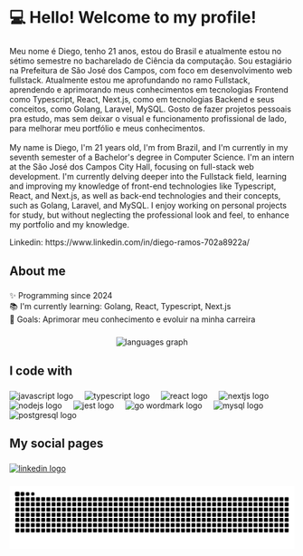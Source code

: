 <h1 align="left">💻 Hello! Welcome to my profile!</h1>

###

<p align="left">Meu nome é Diego, tenho 21 anos, estou do Brasil e atualmente estou no sétimo semestre no bacharelado de Ciência da computação.  Sou estagiário na Prefeitura de São José dos Campos, com foco em desenvolvimento web fullstack. Atualmente estou me aprofundando no ramo Fullstack, aprendendo e aprimorando meus conhecimentos em tecnologias Frontend como Typescript, React, Next.js, como em tecnologias Backend e seus conceitos, como Golang, Laravel, MySQL. Gosto de fazer projetos pessoais pra estudo, mas sem deixar o visual e funcionamento profissional de lado, para melhorar meu portfólio e meus conhecimentos.<br><br>My name is Diego, I'm 21 years old, I'm from Brazil, and I'm currently in my seventh semester of a Bachelor's degree in Computer Science. I'm an intern at the São José dos Campos City Hall, focusing on full-stack web development. I'm currently delving deeper into the Fullstack field, learning and improving my knowledge of front-end technologies like Typescript, React, and Next.js, as well as back-end technologies and their concepts, such as Golang, Laravel, and MySQL. I enjoy working on personal projects for study, but without neglecting the professional look and feel, to enhance my portfolio and my knowledge.</p>

<p align="left">Linkedin: https://www.linkedin.com/in/diego-ramos-702a8922a/</p>

###

<h2 align="left">About me</h2>

###

<p align="left">✨ Programming since 2024<br>📚 I'm currently learning: Golang, React, Typescript, Next.js<br>🎯 Goals: Aprimorar meu conhecimento e evoluir na minha carreira</p>

###

<div align="center">
  <img src="https://github-readme-stats.vercel.app/api/top-langs?username=DiegoRamos1012&locale=en&hide_title=false&layout=compact&card_width=320&langs_count=5&theme=dracula&hide_border=false&order=2" height="150" alt="languages graph"  />
</div>

###

<h2 align="left">I code with</h2>

###

<div align="left">
  <img src="https://cdn.jsdelivr.net/gh/devicons/devicon/icons/javascript/javascript-original.svg" height="40" alt="javascript logo"  />
  <img width="12" />
  <img src="https://cdn.jsdelivr.net/gh/devicons/devicon/icons/typescript/typescript-original.svg" height="40" alt="typescript logo"  />
  <img width="12" />
  <img src="https://cdn.jsdelivr.net/gh/devicons/devicon/icons/react/react-original.svg" height="40" alt="react logo"  />
  <img width="12" />
  <img src="https://cdn.jsdelivr.net/gh/devicons/devicon/icons/nextjs/nextjs-original.svg" height="40" alt="nextjs logo"  />
  <img width="12" />
  <img src="https://cdn.jsdelivr.net/gh/devicons/devicon/icons/nodejs/nodejs-original.svg" height="40" alt="nodejs logo"  />
  <img width="12" />
  <img src="https://cdn.jsdelivr.net/gh/devicons/devicon/icons/jest/jest-plain.svg" height="40" alt="jest logo"  />
  <img width="12" />
  <img src="https://cdn.jsdelivr.net/gh/devicons/devicon/icons/go/go-original-wordmark.svg" height="40" alt="go wordmark logo" />
  <img width="12" />
  <img src="https://cdn.jsdelivr.net/gh/devicons/devicon/icons/mysql/mysql-original.svg" height="40" alt="mysql logo"  />
  <img width="12" />
  <img src="https://cdn.jsdelivr.net/gh/devicons/devicon/icons/postgresql/postgresql-original.svg" height="40" alt="postgresql logo"  />
  <img width="12" />
</div>

###

<h2 align="left">My social pages</h2>

###

<div align="left">
  <a href="https://www.linkedin.com/in/diego-ramos-702a8922a/" target="_blank">
    <img src="https://raw.githubusercontent.com/maurodesouza/profile-readme-generator/master/src/assets/icons/social/linkedin/default.svg" width="52" height="40" alt="linkedin logo" />
  </a>
</div>

###

<img src="https://raw.githubusercontent.com/DiegoRamos1012/DiegoRamos1012/output/snake.svg" alt="Snake animation" />

###
